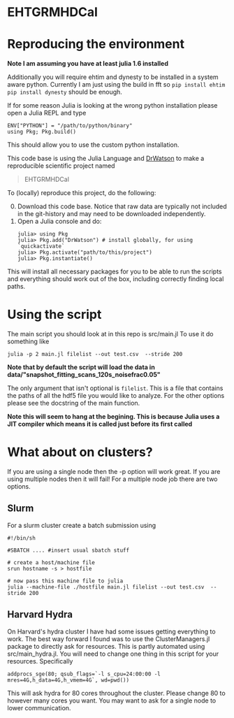 # EHTGRMHDCal


# Reproducing the environment
**Note I am assuming you have at least julia 1.6 installed**

Additionally you will require ehtim and dynesty to be installed in a system aware python. Currently I am just using the build in fft so 
`pip install ehtim`
`pip install dynesty`
should be enough. 

If for some reason Julia is looking at the wrong python installation please open a Julia REPL and type
```
ENV["PYTHON"] = "/path/to/python/binary"
using Pkg; Pkg.build()
```
This should allow you to use the custom python installation.



This code base is using the Julia Language and [DrWatson](https://juliadynamics.github.io/DrWatson.jl/stable/)
to make a reproducible scientific project named
> EHTGRMHDCal

To (locally) reproduce this project, do the following:

0. Download this code base. Notice that raw data are typically not included in the
   git-history and may need to be downloaded independently.
1. Open a Julia console and do:
   ```
   julia> using Pkg
   julia> Pkg.add("DrWatson") # install globally, for using `quickactivate`
   julia> Pkg.activate("path/to/this/project")
   julia> Pkg.instantiate()
   ```

This will install all necessary packages for you to be able to run the scripts and
everything should work out of the box, including correctly finding local paths.

# Using the script
The main script you should look at in this repo is src/main.jl
To use it do something like
```
julia -p 2 main.jl filelist --out test.csv  --stride 200
```
**Note that by default the script will load the data in data/"snapshot_fitting_scans_120s_noisefrac0.05"**

The only argument that isn't optional is `filelist`. This is a file that contains the paths of all the hdf5 file you
would like to analyze. For the other options please see the docstring of the main function.

**Note this will seem to hang at the begining. This is because Julia uses a JIT compiler which means it is called just before its first called**

# What about on clusters?
If you are using a single node then the -p option will work great. If you are using multiple nodes then it will fail! For a multiple node job there are two options. 


## Slurm
For a slurm cluster create a batch submission using

```
#!/bin/sh

#SBATCH .... #insert usual sbatch stuff

# create a host/machine file
srun hostname -s > hostfile

# now pass this machine file to julia
julia --machine-file ./hostfile main.jl filelist --out test.csv  --stride 200

```

## Harvard Hydra

On Harvard's hydra cluster I have had some issues getting everything to work. The best way forward I found was to use the ClusterManagers.jl package to directly ask for resources. This is partly automated using src/main_hydra.jl. You will need to change one thing in this script for your resources. Specifically 

```
addprocs_sge(80; qsub_flags=`-l s_cpu=24:00:00 -l mres=4G,h_data=4G,h_vmem=4G`, wd=pwd())
```

This will ask hydra for 80 cores throughout the cluster. Please change 80 to however many cores you want.
You may want to ask for a single node to lower communication. 




